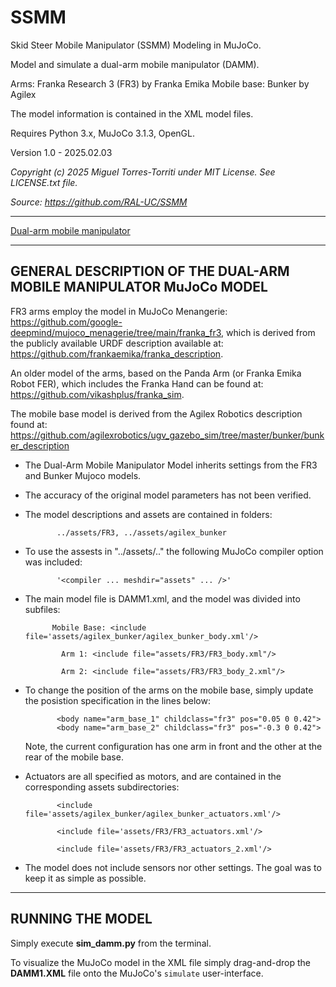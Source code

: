 # SSMM
Skid Steer Mobile Manipulator (SSMM) Modeling in MuJoCo.

Model and simulate a dual-arm mobile manipulator (DAMM).
 
Arms:        Franka Research 3 (FR3) by Franka Emika
Mobile base: Bunker by Agilex

The model information is contained in the XML model files.

Requires Python 3.x, MuJoCo 3.1.3, OpenGL.

Version 1.0  - 2025.02.03 

*Copyright (c) 2025 Miguel Torres-Torriti under MIT License. See LICENSE.txt file.*

*Source: https://github.com/RAL-UC/SSMM*

---
[Dual-arm mobile manipulator](DAMM.png)

---
## GENERAL DESCRIPTION OF THE DUAL-ARM MOBILE MANIPULATOR MuJoCo MODEL 

FR3 arms employ the model in MuJoCo Menangerie:
   https://github.com/google-deepmind/mujoco_menagerie/tree/main/franka_fr3,
which is derived from the publicly available URDF description available at:
   https://github.com/frankaemika/franka_description.
 
An older model of the arms, based on the Panda Arm (or Franka Emika Robot FER), which
includes the Franka Hand can be found at:
   https://github.com/vikashplus/franka_sim.

The mobile base model is derived from the Agilex Robotics description found at:
   https://github.com/agilexrobotics/ugv_gazebo_sim/tree/master/bunker/bunker_description

- The Dual-Arm Mobile Manipulator Model inherits settings from the FR3 and Bunker 
  Mujoco models.
- The accuracy of the original model parameters has not been verified.
- The model descriptions and assets are contained in folders:

             ../assets/FR3, ../assets/agilex_bunker
	 
- To use the assests in "../assets/.." the following MuJoCo compiler option was included:

             '<compiler ... meshdir="assets" ... />'
	
- The main model file is DAMM1.xml, and the model was divided into subfiles:

            Mobile Base: <include file='assets/agilex_bunker/agilex_bunker_body.xml'/>
	 
              Arm 1: <include file="assets/FR3/FR3_body.xml"/>
			  
              Arm 2: <include file="assets/FR3/FR3_body_2.xml"/>
			  
- To change the position of the arms on the mobile base, simply update the posistion 
  specification in the lines below:
    
             <body name="arm_base_1" childclass="fr3" pos="0.05 0 0.42">
             <body name="arm_base_2" childclass="fr3" pos="-0.3 0 0.42">
   
   Note, the current configuration has one arm in front and the other at the rear of the 
   mobile base.

- Actuators are all specified as motors, and are contained in the corresponding assets 
  subdirectories:
  
             <include file='assets/agilex_bunker/agilex_bunker_actuators.xml'/>
	 
             <include file='assets/FR3/FR3_actuators.xml'/>
	 
             <include file='assets/FR3/FR3_actuators_2.xml'/> 
	 
 
- The model does not include sensors nor other settings.  The goal was to keep it as simple as possible. 

---
## RUNNING THE MODEL

Simply execute **sim_damm.py** from the terminal.

To visualize the MuJoCo model in the XML file simply drag-and-drop the **DAMM1.XML** file onto the MuJoCo's `simulate` user-interface.

           